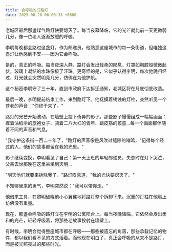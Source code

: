 ```yaml
---
title: 会呼吸的旧路灯
date: 2025-08-26 06:00:33 +0800
---
```


老城区最后那盏煤气路灯快要熄灭了。每当夜幕降临，它的光芒就比前一天更微弱几分，像一位老人逐渐放缓的呼吸。

李明每晚都会路过这盏灯。作为邮递员，他熟悉这座城市的每一条街道，但唯独这盏灯让他感到不安——因为它会呼吸。

是的，真正的呼吸。每当夜深人静，路灯会发出轻柔的叹息，灯罩如胸腔般微微起伏，玻璃上凝结的水珠像极了汗珠。更奇怪的是，它似乎认得李明，每次他晚归经过，灯光就会突然明亮几分，仿佛在为他护航。

这个秘密李明守了三十年。直到市政府下达拆迁通知，老城区将在月底彻底改造。

最后一晚，李明提前结束工作，来到路灯下。他抚摸着锈蚀的灯柱，突然听见一个苍老的声音："你终于来了。"

路灯的光芒开始波动，在墙壁上投下奇异的影子。那些影子慢慢组成一幅幅画面：撑着油纸伞的旗袍女子、骑着二八大杠的青年、跳皮筋的孩童...每一个画面都伴随着不同的声音和气息。

"我守护这条街一百二十年了，"路灯的声音像是风吹过缝隙的嗡鸣，"记得每个经过的人，他们的故事都留在我的光里。"

影子继续变换，李明看见了自己：第一天上班的年轻邮递员，失恋时在灯下哭泣，父亲去世那晚在这里呆坐到天明...

"明天他们就要来拆除我了，"路灯叹息道，"我的光快要熄灭了。"

不知哪里来的勇气，李明突然说："我可以带你走。"

他借来工具，在黎明破晓前小心翼翼地将路灯整个拆卸下来。沉重的灯柱在他肩上仿佛没有重量。

现在，那盏会呼吸的路灯立在李明的公寓阳台上。每当夜晚降临，它依然会发出柔和的光芒，轻轻呼吸着，将那些老故事投射在墙壁上。

有时候，李明会觉得整座城市都在呼吸——那些被遗忘的角落，那些承载记忆的物件，都以我们看不见的方式活着。而他现在明白了，真正会呼吸的从来不是路灯，而是被光照亮过的那些时光。
